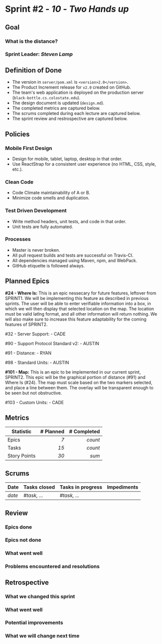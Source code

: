 # Sprint #2 - *10* - *Two Hands up*

## Goal

### What is the distance?
### Sprint Leader: *Steven Lamp*

## Definition of Done

* The version in `server/pom.xml` is `<version>2.0</version>`.
* The Product Increment release for `v2.0` created on GitHub.
* The team's web application is deployed on the production server (`black-bottle.cs.colostate.edu`).
* The design document is updated (`design.md`).
* The completed metrics are captured below.
* The scrums completed during each lecture are captured below.
* The sprint review and restrospective are captured below.


## Policies

### Mobile First Design
* Design for mobile, tablet, laptop, desktop in that order.
* Use ReactStrap for a consistent user experience (no HTML, CSS, style, etc.).

### Clean Code
* Code Climate maintainability of A or B.
* Minimize code smells and duplication.

### Test Driven Development
* Write method headers, unit tests, and code in that order.
* Unit tests are fully automated.

### Processes
* Master is never broken. 
* All pull request builds and tests are successful on Travis-CI.
* All dependencies managed using Maven, npm, and WebPack.
* GitHub etiquette is followed always.


## Planned Epics
**\#24 - Where Is:**
    This is an epic nessecary for future features, leftover from SPRINT1. We will be implementing this
    feature as described in previous sprints. The user will be able to enter verifiable information
    into a box, in which we will then display that selected location on the map. The location must be valid 
    latlng format, and all other information will return nothing. We will also make sure to increase 
    this feature adaptability for the coming features of SPRINT2.
    
\#32 - Server Support: - CADE

\#90 - Support Protocol Standard v2:  - AUSTIN

\#91 - Distance: - RYAN

\#98 - Standard Units: - AUSTIN

**\#101 - Map:** 
    This is an epic to be implemented in our current sprint, SPRINT2. This epic will be the graphical portion
    of distance (\#91) and Where Is (\#24). The map must scale based on the two markers selected, and place
    a line between them. The overlay will be transparent enough to be seen but not obstructive. 

\#103 - Custom Units:  - CADE



## Metrics

| Statistic | # Planned | # Completed |
| --- | ---: | ---: |
| Epics | *7* | *count* |
| Tasks |  *15*   | *count* | 
| Story Points |  *30*  | *sum* | 


## Scrums

| Date | Tasks closed  | Tasks in progress | Impediments |
| :--- | :--- | :--- | :--- |
| *date* | *#task, ...* | *#task, ...* |  | 


## Review

### Epics done  

### Epics not done 

### What went well

### Problems encountered and resolutions


## Retrospective

### What we changed this sprint

### What went well

### Potential improvements

### What we will change next time